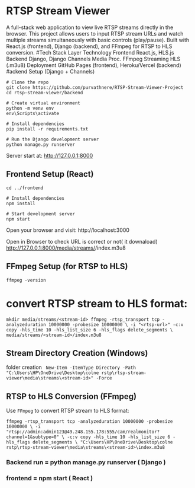  # RTSP Stream Viewer
A full-stack web application to view live RTSP streams directly in the browser.
This project allows users to input RTSP stream URLs and watch multiple streams simultaneously with basic controls (play/pause). Built with React.js (frontend), Django (backend), and FFmpeg for RTSP to HLS conversion.
#Tech Stack
Layer	Technology
Frontend	React.js, HLS.js
Backend	Django, Django Channels
Media Proc.	FFmpeg
Streaming	HLS (.m3u8)
Deployment	GitHub Pages (frontend), Heroku/Vercel (backend)
#ackend Setup (Django + Channels)
```
# Clone the repo
git clone https://github.com/purvathnere/RTSP-Stream-Viewer-Project
cd rtsp-stream-viewer/backend

# Create virtual environment
python -m venv env
env\Scripts\activate

# Install dependencies
pip install -r requirements.txt

# Run the Django development server
python manage.py runserver

```
Server start at: http://127.0.0.1:8000
## Frontend Setup (React)
```
cd ../frontend

# Install dependencies
npm install

# Start development server
npm start
```
Open your browser and visit: http://localhost:3000

Open in Browser to check URL is correct or not( it downaload)
http://127.0.0.1:8000/media/streams/<stream-id>/index.m3u8

## FFmpeg Setup (for RTSP to HLS)
`ffmpeg -version
`
# convert RTSP stream to HLS format:
`
mkdir media/streams/<stream-id>
ffmpeg -rtsp_transport tcp -analyzeduration 10000000 -probesize 10000000 \
-i "<rtsp-url>" -c:v copy -hls_time 10 -hls_list_size 6 -hls_flags delete_segments \
media/streams/<stream-id>/index.m3u8
`

##  Stream Directory Creation (Windows)

folder creation
`
New-Item -ItemType Directory -Path "C:\Users\HP\OneDrive\Desktop\colne rstp\rtsp-stream-viewer\media\streams\<stream-id>" -Force`

##  RTSP to HLS Conversion (FFmpeg)

Use `FFmpeg` to convert RTSP stream to HLS format:

`
ffmpeg -rtsp_transport tcp -analyzeduration 10000000 -probesize 10000000 \
-i "rtsp://admin:admin123@49.248.155.178:555/cam/realmonitor?channel=1&subtype=0" \
-c:v copy -hls_time 10 -hls_list_size 6 -hls_flags delete_segments \
"C:\Users\HP\OneDrive\Desktop\colne rstp\rtsp-stream-viewer\media\streams\<stream-id>\index.m3u8 `


### Backend run = python manage.py runserver ( Django )
### frontend = npm start ( React )
